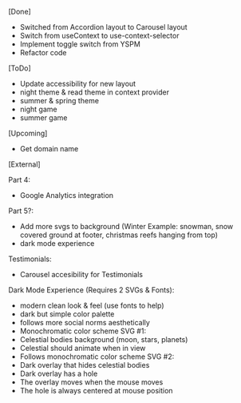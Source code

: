 [Done]

- Switched from Accordion layout to Carousel layout
- Switch from useContext to use-context-selector
- Implement toggle switch from YSPM
- Refactor code

[ToDo]

- Update accessibility for new layout
- night theme & read theme in context provider
- summer & spring theme
- night game
- summer game

[Upcoming]

- Get domain name

[External]

Part 4:

- Google Analytics integration

Part 5?:

- Add more svgs to background
  (Winter Example: snowman, snow covered ground at footer, christmas reefs hanging from top)
- dark mode experience

Testimonials:

- Carousel accesibility for Testimonials

Dark Mode Experience (Requires 2 SVGs & Fonts):

- modern clean look & feel (use fonts to help)
- dark but simple color palette
- follows more social norms aesthetically
- Monochromatic color scheme
  SVG #1:
- Celestial bodies background (moon, stars, planets)
- Celestial should animate when in view
- Follows monochromatic color scheme
  SVG #2:
- Dark overlay that hides celestial bodies
- Dark overlay has a hole
- The overlay moves when the mouse moves
- The hole is always centered at mouse position
